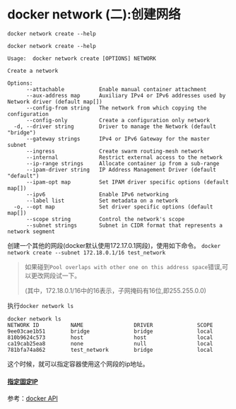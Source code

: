 # docker network (二):创建网络

`docker network create --help`

```
docker network create --help

Usage:	docker network create [OPTIONS] NETWORK

Create a network

Options:
      --attachable           Enable manual container attachment
      --aux-address map      Auxiliary IPv4 or IPv6 addresses used by Network driver (default map[])
      --config-from string   The network from which copying the configuration
      --config-only          Create a configuration only network
  -d, --driver string        Driver to manage the Network (default "bridge")
      --gateway strings      IPv4 or IPv6 Gateway for the master subnet
      --ingress              Create swarm routing-mesh network
      --internal             Restrict external access to the network
      --ip-range strings     Allocate container ip from a sub-range
      --ipam-driver string   IP Address Management Driver (default "default")
      --ipam-opt map         Set IPAM driver specific options (default map[])
      --ipv6                 Enable IPv6 networking
      --label list           Set metadata on a network
  -o, --opt map              Set driver specific options (default map[])
      --scope string         Control the network's scope
      --subnet strings       Subnet in CIDR format that represents a network segment
```
创建一个其他的网段(docker默认使用172.17.0.1网段)，使用如下命令。
`docker network create --subnet 172.18.0.1/16 test_network`
> 如果碰到`Pool overlaps with other one on this address
> space`错误,可以更改网段试一下。 
>
> (其中，172.18.0.1/16中的16表示，子网掩码有16位,即255.255.0.0)

执行`docker network ls`

```
docker network ls
NETWORK ID          NAME                DRIVER              SCOPE
9ee03cae1b51        bridge              bridge              local
810b9624c573        host                host                local
ca19cab25ea8        none                null                local
781bfa74a862        test_network        bridge              local
```

这个时候，就可以指定容器使用这个网段的ip地址。

#### [指定固定IP]()




参考：[docker API](https://docs.docker.com/engine/reference/commandline/network_create/)